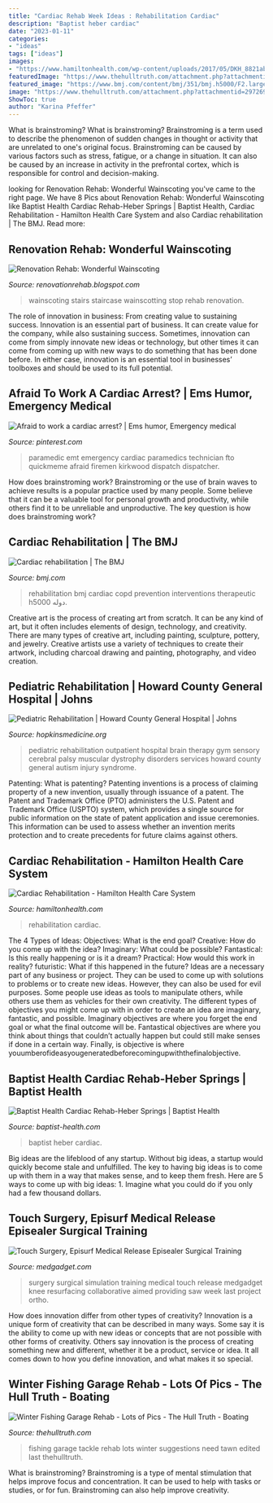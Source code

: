 ```yaml
---
title: "Cardiac Rehab Week Ideas : Rehabilitation Cardiac"
description: "Baptist heber cardiac"
date: "2023-01-11"
categories:
- "ideas"
tags: ["ideas"]
images:
- "https://www.hamiltonhealth.com/wp-content/uploads/2017/05/DKH_8821ab.jpg"
featuredImage: "https://www.thehulltruth.com/attachment.php?attachmentid=297269&amp;stc=1&amp;d=1358812861"
featured_image: "https://www.bmj.com/content/bmj/351/bmj.h5000/F2.large.jpg?download=true"
image: "https://www.thehulltruth.com/attachment.php?attachmentid=297269&amp;stc=1&amp;d=1358812861"
ShowToc: true
author: "Karina Pfeffer"
---
```



What is brainstroming?
What is brainstroming? Brainstroming is a term used to describe the phenomenon of sudden changes in thought or activity that are unrelated to one's original focus. Brainstroming can be caused by various factors such as stress, fatigue, or a change in situation. It can also be caused by an increase in activity in the prefrontal cortex, which is responsible for control and decision-making.

	

		
looking for Renovation Rehab: Wonderful Wainscoting you've came to the right page. We have 8 Pics about Renovation Rehab: Wonderful Wainscoting like Baptist Health Cardiac Rehab-Heber Springs | Baptist Health, Cardiac Rehabilitation - Hamilton Health Care System and also Cardiac rehabilitation | The BMJ. Read more:
		
    
## Renovation Rehab: Wonderful Wainscoting

<img loading=lazy src="http://4.bp.blogspot.com/-XUuT_6HswRU/UcnuvTEEVMI/AAAAAAAAXd4/HdPYDCWZWAk/s1600/Wainscotting+3+(Tagged).jpg" onerror="this.onerror=null;this.src='https://tse2.mm.bing.net/th?id=OIP.Jn89I7hEGnSkD5o4vV1vMQHaJ4&amp;pid=15.1';" alt="Renovation Rehab: Wonderful Wainscoting">

_Source: renovationrehab.blogspot.com_

>wainscoting stairs staircase wainscotting stop rehab renovation. 

	

The role of innovation in business: From creating value to sustaining success.
Innovation is an essential part of business. It can create value for the company, while also sustaining success. Sometimes, innovation can come from simply innovate new ideas or technology, but other times it can come from coming up with new ways to do something that has been done before. In either case, innovation is an essential tool in businesses’ toolboxes and should be used to its full potential.

    
## Afraid To Work A Cardiac Arrest? | Ems Humor, Emergency Medical

<img loading=lazy src="https://i.pinimg.com/736x/7b/f7/ae/7bf7aef8453ef7bd7b25eb421d8f32f5--to-work-heroes.jpg" onerror="this.onerror=null;this.src='https://tse4.mm.bing.net/th?id=OIP.1KG3jqB30pg4IhcYdpq-wQHaKo&amp;pid=15.1';" alt="Afraid to work a cardiac arrest? | Ems humor, Emergency medical">

_Source: pinterest.com_

>paramedic emt emergency cardiac paramedics technician fto quickmeme afraid firemen kirkwood dispatch dispatcher. 

	

How does brainstroming work?
Brainstroming or the use of brain waves to achieve results is a popular practice used by many people. Some believe that it can be a valuable tool for personal growth and productivity, while others find it to be unreliable and unproductive. The key question is how does brainstroming work?

    
## Cardiac Rehabilitation | The BMJ

<img loading=lazy src="https://www.bmj.com/content/bmj/351/bmj.h5000/F2.large.jpg?download=true" onerror="this.onerror=null;this.src='https://tse1.mm.bing.net/th?id=OIP.AUC6kQLKQe718Z8aitXqNQHaHa&amp;pid=15.1';" alt="Cardiac rehabilitation | The BMJ">

_Source: bmj.com_

>rehabilitation bmj cardiac copd prevention interventions therapeutic h5000 دوله. 

	

Creative art is the process of creating art from scratch. It can be any kind of art, but it often includes elements of design, technology, and creativity. There are many types of creative art, including painting, sculpture, pottery, and jewelry. Creative artists use a variety of techniques to create their artwork, including charcoal drawing and painting, photography, and video creation.

    
## Pediatric Rehabilitation | Howard County General Hospital | Johns

<img loading=lazy src="https://www.hopkinsmedicine.org/howard_county_general_hospital/_images/pedrehabgym_large.jpg" onerror="this.onerror=null;this.src='https://tse1.mm.bing.net/th?id=OIP.jCoxcnD_hbpaYxMOodwqzgHaE8&amp;pid=15.1';" alt="Pediatric Rehabilitation | Howard County General Hospital | Johns">

_Source: hopkinsmedicine.org_

>pediatric rehabilitation outpatient hospital brain therapy gym sensory cerebral palsy muscular dystrophy disorders services howard county general autism injury syndrome. 

	

Patenting: What is patenting?
Patenting inventions is a process of claiming property of a new invention, usually through issuance of a patent. The Patent and Trademark Office (PTO) administers the U.S. Patent and Trademark Office (USPTO) system, which provides a single source for public information on the state of patent application and issue ceremonies. This information can be used to assess whether an invention merits protection and to create precedents for future claims against others.

    
## Cardiac Rehabilitation - Hamilton Health Care System

<img loading=lazy src="https://www.hamiltonhealth.com/wp-content/uploads/2017/05/DKH_8821ab.jpg" onerror="this.onerror=null;this.src='https://tse2.mm.bing.net/th?id=OIP.--WNnNWp8iOHuUliV3nwxAHaFE&amp;pid=15.1';" alt="Cardiac Rehabilitation - Hamilton Health Care System">

_Source: hamiltonhealth.com_

>rehabilitation cardiac. 

	

The 4 Types of Ideas: Objectives: What is the end goal? Creative: How do you come up with the idea? Imaginary: What could be possible? Fantastical: Is this really happening or is it a dream? Practical: How would this work in reality? futuristic: What if this happened in the future?
Ideas are a necessary part of any business or project. They can be used to come up with solutions to problems or to create new ideas. However, they can also be used for evil purposes. Some people use ideas as tools to manipulate others, while others use them as vehicles for their own creativity. 
The different types of objectives you might come up with in order to create an idea are imaginary, fantastic, and possible. Imaginary objectives are where you forget the end goal or what the final outcome will be. Fantastical objectives are where you think about things that couldn’t actually happen but could still make senses if done in a certain way. Finally, is objective is where youumberofideasyougeneratedbeforecomingupwiththefinalobjective.

    
## Baptist Health Cardiac Rehab-Heber Springs | Baptist Health

<img loading=lazy src="https://1sfj1635wrts49n9bz3kpi6y-wpengine.netdna-ssl.com/wp-content/uploads/2020/02/Cardiac-Rehab-Heber-Springs.jpg" onerror="this.onerror=null;this.src='https://tse3.mm.bing.net/th?id=OIP.Unuk-jw0QasST7DF3ZKXywHaDt&amp;pid=15.1';" alt="Baptist Health Cardiac Rehab-Heber Springs | Baptist Health">

_Source: baptist-health.com_

>baptist heber cardiac. 

	

Big ideas are the lifeblood of any startup. Without big ideas, a startup would quickly become stale and unfulfilled. The key to having big ideas is to come up with them in a way that makes sense, and to keep them fresh. Here are 5 ways to come up with big ideas: 1. Imagine what you could do if you only had a few thousand dollars.

    
## Touch Surgery, Episurf Medical Release Episealer Surgical Training

<img loading=lazy src="http://www.medgadget.com/wp-content/uploads/2016/10/Episealer-ortho.png" onerror="this.onerror=null;this.src='https://tse1.mm.bing.net/th?id=OIP.rZhaqJggRJWl5hAsXp0uHAHaDP&amp;pid=15.1';" alt="Touch Surgery, Episurf Medical Release Episealer Surgical Training">

_Source: medgadget.com_

>surgery surgical simulation training medical touch release medgadget knee resurfacing collaborative aimed providing saw week last project ortho. 

	

How does innovation differ from other types of creativity?
Innovation is a unique form of creativity that can be described in many ways. Some say it is the ability to come up with new ideas or concepts that are not possible with other forms of creativity. Others say innovation is the process of creating something new and different, whether it be a product, service or idea. It all comes down to how you define innovation, and what makes it so special.

    
## Winter Fishing Garage Rehab - Lots Of Pics - The Hull Truth - Boating

<img loading=lazy src="https://www.thehulltruth.com/attachment.php?attachmentid=297269&amp;stc=1&amp;d=1358812861" onerror="this.onerror=null;this.src='https://tse4.mm.bing.net/th?id=OIP.H_q13XpcFcdkpUi0tKRSfQHaFj&amp;pid=15.1';" alt="Winter Fishing Garage Rehab - Lots of Pics - The Hull Truth - Boating">

_Source: thehulltruth.com_

>fishing garage tackle rehab lots winter suggestions need tawn edited last thehulltruth. 

	

What is brainstroming?
Brainstroming is a type of mental stimulation that helps improve focus and concentration. It can be used to help with tasks or studies, or for fun. Brainstroming can also help improve creativity.

